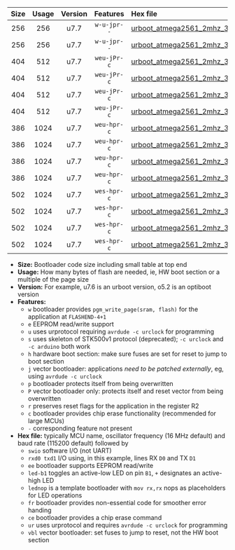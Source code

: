 |Size|Usage|Version|Features|Hex file|
|:-:|:-:|:-:|:-:|:--|
|256|256|u7.7|`w-u-jpr--`|[urboot_atmega2561_2mhz_38400bps_swio_rxd2_txd3_ur_vbl.hex](https://raw.githubusercontent.com/stefanrueger/urboot.hex/main/mcus/atmega2561/fcpu_2mhz/38400_bps/urboot_atmega2561_2mhz_38400bps_swio_rxd2_txd3_ur_vbl.hex)|
|256|256|u7.7|`w-u-jpr--`|[urboot_atmega2561_2mhz_38400bps_swio_rxe0_txe1_ur_vbl.hex](https://raw.githubusercontent.com/stefanrueger/urboot.hex/main/mcus/atmega2561/fcpu_2mhz/38400_bps/urboot_atmega2561_2mhz_38400bps_swio_rxe0_txe1_ur_vbl.hex)|
|404|512|u7.7|`weu-jPr-c`|[urboot_atmega2561_2mhz_38400bps_swio_rxd2_txd3_ee_led+b5_fr_ce_ur_vbl.hex](https://raw.githubusercontent.com/stefanrueger/urboot.hex/main/mcus/atmega2561/fcpu_2mhz/38400_bps/urboot_atmega2561_2mhz_38400bps_swio_rxd2_txd3_ee_led+b5_fr_ce_ur_vbl.hex)|
|404|512|u7.7|`weu-jPr-c`|[urboot_atmega2561_2mhz_38400bps_swio_rxd2_txd3_ee_lednop_fr_ce_ur_vbl.hex](https://raw.githubusercontent.com/stefanrueger/urboot.hex/main/mcus/atmega2561/fcpu_2mhz/38400_bps/urboot_atmega2561_2mhz_38400bps_swio_rxd2_txd3_ee_lednop_fr_ce_ur_vbl.hex)|
|404|512|u7.7|`weu-jPr-c`|[urboot_atmega2561_2mhz_38400bps_swio_rxe0_txe1_ee_led+b5_fr_ce_ur_vbl.hex](https://raw.githubusercontent.com/stefanrueger/urboot.hex/main/mcus/atmega2561/fcpu_2mhz/38400_bps/urboot_atmega2561_2mhz_38400bps_swio_rxe0_txe1_ee_led+b5_fr_ce_ur_vbl.hex)|
|404|512|u7.7|`weu-jPr-c`|[urboot_atmega2561_2mhz_38400bps_swio_rxe0_txe1_ee_lednop_fr_ce_ur_vbl.hex](https://raw.githubusercontent.com/stefanrueger/urboot.hex/main/mcus/atmega2561/fcpu_2mhz/38400_bps/urboot_atmega2561_2mhz_38400bps_swio_rxe0_txe1_ee_lednop_fr_ce_ur_vbl.hex)|
|386|1024|u7.7|`weu-hpr-c`|[urboot_atmega2561_2mhz_38400bps_swio_rxd2_txd3_ee_led+b5_fr_ce_ur.hex](https://raw.githubusercontent.com/stefanrueger/urboot.hex/main/mcus/atmega2561/fcpu_2mhz/38400_bps/urboot_atmega2561_2mhz_38400bps_swio_rxd2_txd3_ee_led+b5_fr_ce_ur.hex)|
|386|1024|u7.7|`weu-hpr-c`|[urboot_atmega2561_2mhz_38400bps_swio_rxd2_txd3_ee_lednop_fr_ce_ur.hex](https://raw.githubusercontent.com/stefanrueger/urboot.hex/main/mcus/atmega2561/fcpu_2mhz/38400_bps/urboot_atmega2561_2mhz_38400bps_swio_rxd2_txd3_ee_lednop_fr_ce_ur.hex)|
|386|1024|u7.7|`weu-hpr-c`|[urboot_atmega2561_2mhz_38400bps_swio_rxe0_txe1_ee_led+b5_fr_ce_ur.hex](https://raw.githubusercontent.com/stefanrueger/urboot.hex/main/mcus/atmega2561/fcpu_2mhz/38400_bps/urboot_atmega2561_2mhz_38400bps_swio_rxe0_txe1_ee_led+b5_fr_ce_ur.hex)|
|386|1024|u7.7|`weu-hpr-c`|[urboot_atmega2561_2mhz_38400bps_swio_rxe0_txe1_ee_lednop_fr_ce_ur.hex](https://raw.githubusercontent.com/stefanrueger/urboot.hex/main/mcus/atmega2561/fcpu_2mhz/38400_bps/urboot_atmega2561_2mhz_38400bps_swio_rxe0_txe1_ee_lednop_fr_ce_ur.hex)|
|502|1024|u7.7|`wes-hpr-c`|[urboot_atmega2561_2mhz_38400bps_swio_rxd2_txd3_ee_led+b5_fr_ce.hex](https://raw.githubusercontent.com/stefanrueger/urboot.hex/main/mcus/atmega2561/fcpu_2mhz/38400_bps/urboot_atmega2561_2mhz_38400bps_swio_rxd2_txd3_ee_led+b5_fr_ce.hex)|
|502|1024|u7.7|`wes-hpr-c`|[urboot_atmega2561_2mhz_38400bps_swio_rxd2_txd3_ee_lednop_fr_ce.hex](https://raw.githubusercontent.com/stefanrueger/urboot.hex/main/mcus/atmega2561/fcpu_2mhz/38400_bps/urboot_atmega2561_2mhz_38400bps_swio_rxd2_txd3_ee_lednop_fr_ce.hex)|
|502|1024|u7.7|`wes-hpr-c`|[urboot_atmega2561_2mhz_38400bps_swio_rxe0_txe1_ee_led+b5_fr_ce.hex](https://raw.githubusercontent.com/stefanrueger/urboot.hex/main/mcus/atmega2561/fcpu_2mhz/38400_bps/urboot_atmega2561_2mhz_38400bps_swio_rxe0_txe1_ee_led+b5_fr_ce.hex)|
|502|1024|u7.7|`wes-hpr-c`|[urboot_atmega2561_2mhz_38400bps_swio_rxe0_txe1_ee_lednop_fr_ce.hex](https://raw.githubusercontent.com/stefanrueger/urboot.hex/main/mcus/atmega2561/fcpu_2mhz/38400_bps/urboot_atmega2561_2mhz_38400bps_swio_rxe0_txe1_ee_lednop_fr_ce.hex)|

- **Size:** Bootloader code size including small table at top end
- **Usage:** How many bytes of flash are needed, ie, HW boot section or a multiple of the page size
- **Version:** For example, u7.6 is an urboot version, o5.2 is an optiboot version
- **Features:**
  + `w` bootloader provides `pgm_write_page(sram, flash)` for the application at `FLASHEND-4+1`
  + `e` EEPROM read/write support
  + `u` uses urprotocol requiring `avrdude -c urclock` for programming
  + `s` uses skeleton of STK500v1 protocol (deprecated); `-c urclock` and `-c arduino` both work
  + `h` hardware boot section: make sure fuses are set for reset to jump to boot section
  + `j` vector bootloader: applications *need to be patched externally*, eg, using `avrdude -c urclock`
  + `p` bootloader protects itself from being overwritten
  + `P` vector bootloader only: protects itself and reset vector from being overwritten
  + `r` preserves reset flags for the application in the register R2
  + `c` bootloader provides chip erase functionality (recommended for large MCUs)
  + `-` corresponding feature not present
- **Hex file:** typically MCU name, oscillator frequency (16 MHz default) and baud rate (115200 default) followed by
  + `swio` software I/O (not UART)
  + `rxd0 txd1` I/O using, in this example, lines RX `D0` and TX `D1`
  + `ee` bootloader supports EEPROM read/write
  + `led-b1` toggles an active-low LED on pin `B1`, `+` designates an active-high LED
  + `lednop` is a template bootloader with `mov rx,rx` nops as placeholders for LED operations
  + `fr` bootloader provides non-essential code for smoother error handing
  + `ce` bootloader provides a chip erase command
  + `ur` uses urprotocol and requires `avrdude -c urclock` for programming
  + `vbl` vector bootloader: set fuses to jump to reset, not the HW boot section
